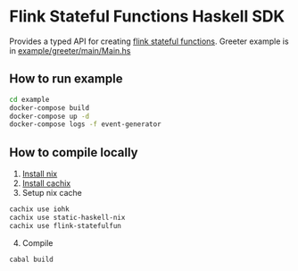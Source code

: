 # Flink Stateful Functions Haskell SDK

Provides a typed API for creating [flink stateful functions](https://flink.apache.org/news/2020/04/07/release-statefun-2.0.0.html). Greeter example is in [example/greeter/main/Main.hs](example/greeter/main/Main.hs)

## How to run example

```bash
cd example
docker-compose build
docker-compose up -d
docker-compose logs -f event-generator
```

## How to compile locally

1. [Install nix](https://nixos.org/download.html)
2. [Install cachix](https://github.com/cachix/cachix#installation)
3. Setup nix cache 
```bash
cachix use iohk
cachix use static-haskell-nix
cachix use flink-statefulfun
```
4. Compile
```bash
cabal build
```